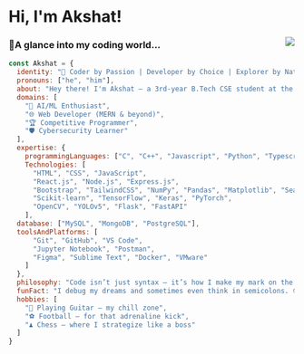<!--
- 🔭 I’m currently working on ...
- 🌱 I’m currently learning ...
- 👯 I’m looking to collaborate on ...
- 🤔 I’m looking for help with ...
- 💬 Ask me about ...
- 📫 How to reach me: ...
- 😄 Pronouns: ...
- ⚡ Fun fact: ...
-->

<h1> Hi, I'm Akshat!</h1> 
<img align='right' src="https://media.tenor.com/y2JXkY1pXkwAAAAM/cat-computer.gif" style="max-width: 90%;">

### 🌟A glance into my coding world...

```javascript
const Akshat = {
  identity: "🚀 Coder by Passion | Developer by Choice | Explorer by Nature",
  pronouns: ["he", "him"],
  about: "Hey there! I'm Akshat – a 3rd-year B.Tech CSE student at the Delhi Technological University (Formely DCE), driven by curiosity and caffeine.",
  domains: [
    "🧠 AI/ML Enthusiast",
    "🌐 Web Developer (MERN & beyond)",
    "🏆 Competitive Programmer",
    "🛡️ Cybersecurity Learner"
  ],
  expertise: {
    programmingLanguages: ["C", "C++", "Javascript", "Python", "Typescript"],
    Technologies: [
      "HTML", "CSS", "JavaScript", 
      "React.js", "Node.js", "Express.js", 
      "Bootstrap", "TailwindCSS", "NumPy", "Pandas", "Matplotlib", "Seaborn",
      "Scikit-learn", "TensorFlow", "Keras", "PyTorch",
      "OpenCV", "YOLOv5", "Flask", "FastAPI"
    ],
  database: ["MySQL", "MongoDB", "PostgreSQL"],
  toolsAndPlatforms: [
      "Git", "GitHub", "VS Code", 
      "Jupyter Notebook", "Postman", 
      "Figma", "Sublime Text", "Docker", "VMware"
    ]
  },
  philosophy: "Code isn’t just syntax – it’s how I make my mark on the world.",
  funFact: "I debug my dreams and sometimes even think in semicolons. 😎",
  hobbies: [
    "🎸 Playing Guitar – my chill zone",
    "⚽ Football – for that adrenaline kick",
    "♟️ Chess – where I strategize like a boss"
  ]
}


```
